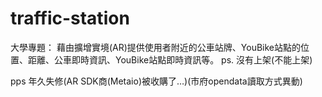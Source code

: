 # traffic-station
大學專題：
藉由擴增實境(AR)提供使用者附近的公車站牌、YouBike站點的位置、距離、公車即時資訊、YouBike站點即時資訊等。
ps. 沒有上架(不能上架)

pps 年久失修(AR SDK商(Metaio)被收購了…)(市府opendata讀取方式異動)
